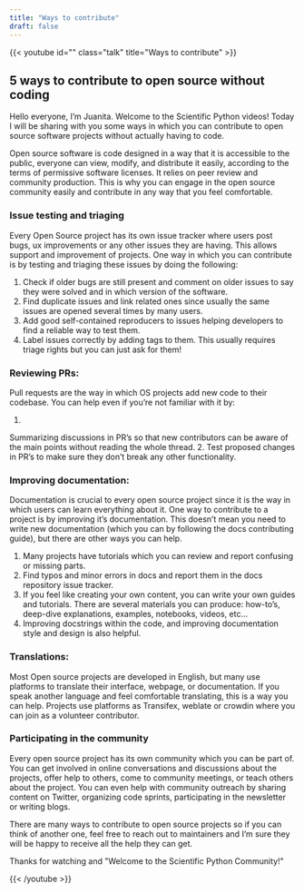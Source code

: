 ```yaml
---
title: "Ways to contribute"
draft: false
---
```


<!--
# 1.3 Ways to contribute


## Topic:
Other ways to contribute to open source in which you don’t necessarily have to code.

## Outline: 
- Issue testing and triaging
- Reviewing PRs
- Translations
- Improving documentation
- Participating in the community/Community outreach

*(The information above goes in the description of the YouTube video but it is not part of the script. Script starts below)*

-------------------------------------------------------------------------------
-->

{{< youtube id="" class="talk" title="Ways to contribute" >}}

## 5 ways to contribute to open source without coding

Hello everyone, I’m Juanita.
Welcome to the Scientific Python videos! Today I will be sharing with you some ways in which you can contribute to open source software projects without actually having to code.


Open source software is code designed in a way that it is accessible to the public, everyone can view, modify, and distribute it easily, according to the terms of permissive software licenses.
It relies on peer review and community production.
This is why you can engage in the open source community easily and contribute in any way that you feel comfortable.

### Issue testing and triaging

Every Open Source project has its own issue tracker where users post bugs, ux improvements or any other issues they are having.
This allows support and improvement of projects.
One way in which you can contribute is by testing and triaging these issues by doing the following:	

1. Check if older bugs are still present and comment on older issues to say they were solved and in which version of the software.
2. Find duplicate issues and link related ones since usually the same issues are opened several times by many users.
3. Add good self-contained reproducers to issues helping developers to find a reliable way to test them.
4. Label issues correctly by adding tags to them.
This usually requires triage rights but you can just ask for them!

### Reviewing PRs: 

Pull requests are the way in which OS projects add new code to their codebase.
You can help even if you’re not familiar with it by:

1.
Summarizing discussions in PR’s so that new contributors can be aware of the main points without reading the whole thread.
2.
Test proposed changes in PR’s to make sure they don’t break any other functionality.

### Improving documentation:

Documentation is crucial to every open source project since it is the way in which users can learn everything about it.
One way to contribute to a project is by improving it’s documentation.
This doesn’t mean you need to write new documentation (which you can by following the docs contributing guide), but there are other ways you can help.

1.  Many projects have tutorials which you can review and report confusing or missing parts.
2.  Find typos and minor errors in docs and report them in the docs repository issue tracker.
3.  If you feel like creating your own content, you can write your own guides and tutorials.
There are several materials you can produce: how-to’s, deep-dive explanations, examples, notebooks, videos, etc...
4.  Improving docstrings within the code, and improving documentation style and design is also helpful.


### Translations:

Most Open source projects are developed in English, but many use platforms to translate their interface, webpage, or documentation.
If you speak another language and feel comfortable translating, this is a way you can help.
Projects use platforms as Transifex, weblate or crowdin where you can join as a volunteer contributor.


### Participating in the community

Every open source project has its own community which you can be part of.
You can get involved in online conversations and discussions about the projects, offer help to others, come to community meetings, or teach others about the project.
You can even help with community outreach by sharing content on Twitter, organizing code sprints, participating in the newsletter or writing blogs.

There are many ways to contribute to open source projects so if you can think of another one, feel free to reach out to maintainers and I’m sure they will be happy to receive all the help they can get.

Thanks for watching and "Welcome to the Scientific Python Community!"

{{< /youtube >}}
